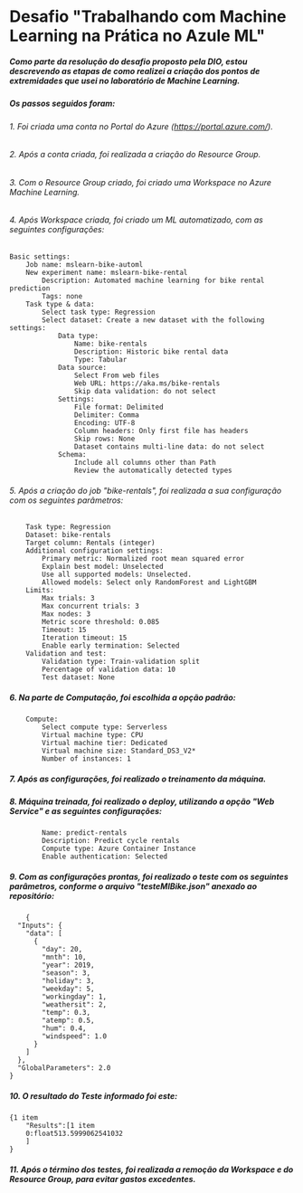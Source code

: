 # Desafio "Trabalhando com Machine Learning na Prática no Azule ML"

##### Como parte da resolução do desafio proposto pela DIO, estou descrevendo as etapas de como realizei a criação dos pontos de extremidades que usei no laboratório de Machine Learning.

##### Os passos seguidos foram:

###### 1. Foi criada uma conta no Portal do Azure (https://portal.azure.com/).
###### 2. Após a conta criada, foi realizada a criação do Resource Group.
###### 3. Com o Resource Group criado, foi criado uma Workspace no Azure Machine Learning.
###### 4. Após Workspace criada, foi criado um ML automatizado, com as seguintes configurações:

    Basic settings:
        Job name: mslearn-bike-automl
        New experiment name: mslearn-bike-rental
            Description: Automated machine learning for bike rental prediction
            Tags: none
        Task type & data:
            Select task type: Regression
            Select dataset: Create a new dataset with the following settings:
                Data type:
                    Name: bike-rentals
                    Description: Historic bike rental data
                    Type: Tabular
                Data source:
                    Select From web files
                    Web URL: https://aka.ms/bike-rentals
                    Skip data validation: do not select
                Settings:
                    File format: Delimited
                    Delimiter: Comma
                    Encoding: UTF-8
                    Column headers: Only first file has headers
                    Skip rows: None
                    Dataset contains multi-line data: do not select
                Schema:
                    Include all columns other than Path
                    Review the automatically detected types

###### 5. Após a criação do job "bike-rentals", foi realizada a sua configuração com os seguintes parâmetros:
        Task type: Regression
        Dataset: bike-rentals
        Target column: Rentals (integer)
        Additional configuration settings:
            Primary metric: Normalized root mean squared error
            Explain best model: Unselected
            Use all supported models: Unselected. 
            Allowed models: Select only RandomForest and LightGBM
        Limits:
            Max trials: 3
            Max concurrent trials: 3
            Max nodes: 3
            Metric score threshold: 0.085
            Timeout: 15
            Iteration timeout: 15
            Enable early termination: Selected
        Validation and test:
            Validation type: Train-validation split
            Percentage of validation data: 10
            Test dataset: None
##### 6. Na parte de Computação, foi escolhida a opção padrão:
        Compute:
            Select compute type: Serverless
            Virtual machine type: CPU
            Virtual machine tier: Dedicated
            Virtual machine size: Standard_DS3_V2*
            Number of instances: 1
##### 7. Após as configurações, foi realizado o treinamento da máquina.
##### 8. Máquina treinada, foi realizado o deploy, utilizando a opção "Web Service" e as seguintes configurações:
            Name: predict-rentals
            Description: Predict cycle rentals
            Compute type: Azure Container Instance
            Enable authentication: Selected
##### 9. Com as configurações prontas, foi realizado o teste com os seguintes parâmetros, conforme o arquivo "testeMlBike.json" anexado ao repositório:
        {
      "Inputs": {
        "data": [
          {
            "day": 20,
            "mnth": 10,
            "year": 2019,
            "season": 3,
            "holiday": 3,
            "weekday": 5,
            "workingday": 1,
            "weathersit": 2,
            "temp": 0.3,
            "atemp": 0.5,
            "hum": 0.4,
            "windspeed": 1.0
          }
        ]
      },
      "GlobalParameters": 2.0
    }
##### 10. O resultado do Teste informado foi este:
    {1 item
        "Results":[1 item
        0:float513.5999062541032
        ]
    }
##### 11. Após o término dos testes, foi realizada a remoção da Workspace e do Resource Group, para evitar gastos excedentes.
